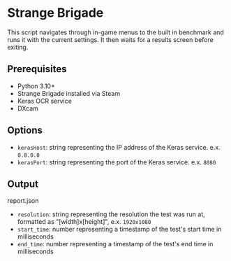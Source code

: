 # Strange Brigade

This script navigates through in-game menus to the built in benchmark and runs it with the current settings. It then waits for a results screen before exiting.

## Prerequisites

- Python 3.10+
- Strange Brigade installed via Steam
- Keras OCR service
- DXcam

## Options

- `kerasHost`: string representing the IP address of the Keras service. e.x. `0.0.0.0` 
- `kerasPort`: string representing the port of the Keras service. e.x. `8080`

## Output

report.json
- `resolution`: string representing the resolution the test was run at, formatted as "[width]x[height]", e.x. `1920x1080`
- `start_time`: number representing a timestamp of the test's start time in milliseconds
- `end_time`: number representing a timestamp of the test's end time in milliseconds